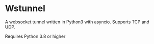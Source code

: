 # Wstunnel

A websocket tunnel written in Python3 with asyncio. Supports TCP and UDP.

Requires Python 3.8 or higher

